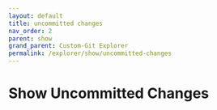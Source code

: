 ```yaml
---
layout: default
title: uncommitted changes
nav_order: 2
parent: show
grand_parent: Custom-Git Explorer
permalink: /explorer/show/uncommitted-changes
---
```


# Show Uncommitted Changes